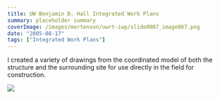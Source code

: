 ```yaml
---
title: UW Benjamin D. Hall Integrated Work Plans
summary: placeholder summary
coverImage: /images/mortenson/uwrt-iwp/slide0007_image067.png
date: "2005-08-17"
tags: ["Integrated Work Plans"]
---
```


I created a variety of drawings from the coordinated model of both the structure and the surrounding site for use directly in the field for construction.

![](/images/mortenson/uwrt-iwp/slide0007_image071.png)
